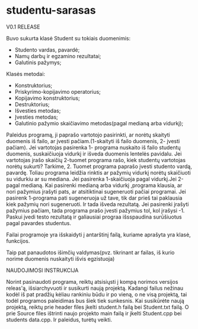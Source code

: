 # studentu-sarasas

V0.1 RELEASE

Buvo sukurta klasė Student su tokiais duomenimis:

* Studento vardas, pavardė;
* Namų darbų ir egzamino rezultatai;
* Galutinis pažymys;

Klasės metodai:

* Konstruktorius;
* Priskyrimo-kopijavimo operatorius;
* Kopijavimo konstruktorius;
* Destruktorius;
* Išvesties metodas;
* Įvesties metodas;
* Galutinio pažymio skaičiavimo metodas(pagal medianą arba vidurkį);

Paleidus programą, ji paprašo vartotojo pasirinkti, ar norėtų skaityti duomenis iš failo, ar įvesti pačiam.(1-skaityti iš failo duomenis, 2- įvesti pačiam). Jei vartotojas pasirenka 1- programa nuskaito iš failo studentų duomenis, suskaičiuoja vidurkį ir išveda duomenis lentelės pavidalu. Jei vartotojas įrašo skaičių 2-tuomet programa rašo, kiek studentų vartotojas norėtų sukurti? Tarkime, 2. Tuomet programa paprašo įvesti studento vardą, pavardę. Toliau programa leidžia rinktis ar pažymių vidurkį norėtų skaičiuoti su vidurkiu ar su mediana. Jei pasirenka 1-skaičiuoja pagal vidurkį.Jei 2-pagal medianą. Kai pasirenki medianą arba vidurkį ,programa klausia, ar nori pažymius įrašyti pats, ar atsitiktinai sugeneruoti pačiai programai. Jei pasirenk 1-programa pati sugeneruoja už tave, tik dar prieš tai paklausia kiek pažymių nori sugeneruoti. Ir tada išveda rezultatą. Jei pasirenki įrašyti pažymius pačiam, tada programa prašo įvesti pažymius tol, kol įrašysi -1. Paskui įvedi testo rezultatą ir galiausiai prograa išsspaudina surūšiuotus pagal pavardes studentus.

Failai programoje yra išskaidyti į antarštinį failą, kuriame aprašyta yra klasė, funkcijos.

Taip pat panaudotos išimčių valdymas(pvz. tikrinant ar failas, iš kurio norime duomenis nuskaityti išvis egzistuoja)
              
NAUDOJIMOSI INSTRUKCIJA

Norint pasinaudoti programa, reiktų atsisiųsti į kompą norimos versijos releas'ą, išsiarchyvuoti ir susikurti naują projektą. Kadangi failus nežinau kodėl iš pat pradžių kėliau rankiniu būdu ir po vieną, o ne visą projektą, tai todėl programos paleidimas bus šiek tiek sunkesnis. Kai susikūrėte naują projektą, reiktų prie header files įkelti student.h failą bei Student.txt failą. O prie Source files ištrinti naujo projekto main failą ir įkelti Student.cpp bei students data.cpp. Ir paleidus, turėtų veikti.
